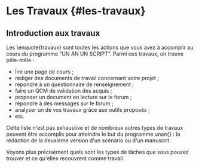 # Les Travaux {#les-travaux}

## Introduction aux travaux

Les \enquote{travaux} sont toutes les actions que vous avez à accomplir au cours du programme “UN AN UN SCRIPT”. Parmi ces travaux, on trouve pêle-mêle :

* lire une page de cours ;
* rédiger des documents de travail concernant votre projet ;
* répondre à un questionnaire de renseignement ;
* faire un QCM de validation des acquis ;
* proposer un document en lecture sur le forum ;
* répondre à des messages sur le forum ;
* analyser un de vos travaux grâce aux outils proposés ;
* etc.

Cette liste n'est pas exhaustive et de nombreux autres types de travaux peuvent être accomplis pour atteindre le but du programme unan{} : la rédaction de la deuxième version d'un scénario ou d'un manuscrit.

Voyons plus précisément quels sont les types de tâches que vous pouvez trouver et ce qu'elles recouvrent comme travail.
